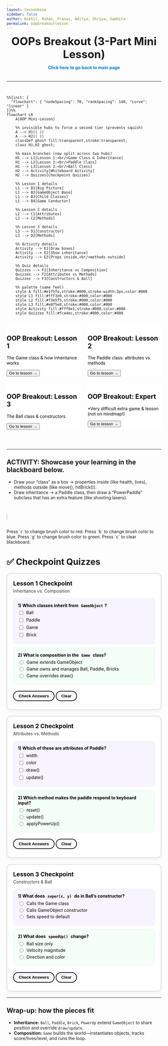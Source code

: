 ```yaml
---
layout: lessonbase 
sidebar: false
author: Nikhil, Rohan, Pranav, Aditya, Shriya, Samhita
permalink: oopbreakoutlesson
---
```


<link
   rel="stylesheet"
   href="https://cdn.jsdelivr.net/npm/rippleui@1.12.1/dist/css/styles.css"
/>

<style>
.cards-container {
  display: grid;
  grid-template-columns: 1fr 1fr;
  gap: 1.5rem;
  margin: 2rem 0;
}

.hub-title {
  display: block !important;
  text-align: center;
  font-size: 2.2rem;
  margin-bottom: 10px;
  margin-top: 1px !important;
}

.back-button {
  margin-bottom: 5px !important;
  text-align: center;
}

.card {
  background-color: white !important;
}

.card-header {
  color: black !important;
}

.text-content2 {
  color: black !important;
}

@media (max-width: 768px) {
  .cards-container {
    grid-template-columns: 1fr;
  }
}
</style>

<h1 class="hub-title">OOPs Breakout (3-Part Mini Lesson)</h1>
<p class="back-button"><a href="{{site.baseurl}}/hacks" style="text-decoration:none;color:#007acc;font-weight:bold;">Click here to go back to main page</a></p>
<br>

---

<br>

```mermaid
%%{init: {
  "flowchart": { "nodeSpacing": 70, "rankSpacing": 140, "curve": "linear" }
}}%%
flowchart LR
    A[OOP Mini-Lesson]

    %% invisible hubs to force a second tier (prevents squish)
    A --> H1(( ))
    A --> H2(( ))
    classDef ghost fill:transparent,stroke:transparent;
    class H1,H2 ghost;

    %% main branches (now split across two hubs)
    H1 --> L1[Lesson 1:<br/>Game Class & Inheritance]
    H1 --> L2[Lesson 2:<br/>Paddle Class]
    H1 --> L3[Lesson 3:<br/>Ball Class]
    H2 --> Activity[Whiteboard Activity]
    H2 --> Quizzes[Checkpoint Quizzes]

    %% Lesson 1 details
    L1 --> B1[Big Picture]
    L1 --> B2[GameObject Base]
    L1 --> B3[Child Classes]
    L1 --> B4[Game Conductor]

    %% Lesson 2 details
    L2 --> C1[Attributes]
    L2 --> C2[Methods]

    %% Lesson 3 details
    L3 --> D1[Constructor]
    L3 --> D2[Methods]

    %% Activity details
    Activity --> E1[Draw boxes]
    Activity --> E2[Show inheritance]
    Activity --> E3[Props inside,<br/>methods outside]

    %% Quiz details
    Quizzes --> F1[Inheritance vs Composition]
    Quizzes --> F2[Attributes vs Methods]
    Quizzes --> F3[Constructors & Ball]

    %% palette (same feel)
    style A fill:#e1f5fe,stroke:#000,stroke-width:2px,color:#000
    style L1 fill:#fff3e0,stroke:#000,color:#000
    style L2 fill:#f3e5f5,stroke:#000,color:#000
    style L3 fill:#e8f5e8,stroke:#000,color:#000
    style Activity fill:#fff8e1,stroke:#000,color:#000
    style Quizzes fill:#fce4ec,stroke:#000,color:#000
```

<div class="cards-container">
	<div class="card card-image-cover">
		<div class="card-body">
			<h2 class="card-header">OOP Breakout: Lesson 1</h2>
			<p class="text-content2">The Game class & how inheritance works</p>
			<div class="card-footer">
				<a href="{{ site.baseurl }}/oopbreakoutlesson1"><button class="btn-secondary btn">Go to lesson →</button></a>
			</div>
		</div>
	</div>
	<div class="card card-image-cover">
		<div class="card-body">
			<h2 class="card-header">OOP Breakout: Lesson 2</h2>
			<p class="text-content2">The Paddle class: attributes vs. methods</p>
			<div class="card-footer">
				<a href="{{ site.baseurl }}/oopbreakoutlesson2"><button class="btn-secondary btn">Go to lesson →</button></a>
			</div>
		</div>
	</div>
	<div class="card card-image-cover">
		<div class="card-body">
			<h2 class="card-header">OOP Breakout: Lesson 3</h2>
			<p class="text-content2">The Ball class & constructors</p>
			<div class="card-footer">
				<a href="{{ site.baseurl }}/oopbreakoutlesson3"><button class="btn-secondary btn">Go to lesson →</button></a>
			</div>
		</div>
	</div>
	<div class="card card-image-cover">
		<div class="card-body">
			<h2 class="card-header">OOP Breakout: Expert</h2>
			<p class="text-content2">*Very difficult extra game & lesson (not on mindmap!)</p>
			<div class="card-footer">
				<a href="{{ site.baseurl }}/oopadv"><button class="btn-secondary btn">Go to lesson →</button></a>
			</div>
		</div>
	</div>
</div>

<br>

---

## ACTIVITY: Showcase your learning in the blackboard below. 
- Draw your “class” as a box → properties inside (like health, lives), methods outside (like move(), hitBrick()).
- Draw inheritance → a Paddle class, then draw a “PowerPaddle” subclass that has an extra feature (like shooting lasers).

<br>

<canvas id="c" width="680" height="500" style="border:1px solid #ccc"></canvas>

<script src="https://cdnjs.cloudflare.com/ajax/libs/fabric.js/5.3.1/fabric.js" integrity="sha512-hOJ0mwaJavqi11j0XoBN1PtOJ3ykPdP6lp9n29WVVVVZxgx9LO7kMwyyhaznGJ+kbZrDN1jFZMt2G9bxkOHWFQ==" crossorigin="anonymous" referrerpolicy="no-referrer"></script>

<script>
  const canvas = new fabric.Canvas('c');
  canvas.isDrawingMode = true; // enable free drawing
  canvas.freeDrawingBrush.color = "white";
  canvas.freeDrawingBrush.width = 5;
  document.addEventListener("keydown", e => {
    if(e.key === "r") canvas.freeDrawingBrush.color = "red";
    if(e.key === "b") canvas.freeDrawingBrush.color = "blue";
    if(e.key === "g") canvas.freeDrawingBrush.color = "green";
    if(e.key === "c") canvas.clear();
  });
</script>

<br>
Press `r` to change brush color to red.
Press `b` to change brush color to blue.
Press `g` to change brush color to green.
Press `c` to clear blackboard. 


# ✅ Checkpoint Quizzes

<div id="oop-breakout-quizzes">
<style>
  #oop-breakout-quizzes { --ok:#118a00; --bad:#b00020; }
  #oop-breakout-quizzes .quiz-card{
    background:#fff;border:2px solid #ddd;border-radius:14px;
    padding:1.2rem;margin:1.2rem 0;box-shadow:0 4px 12px rgba(0,0,0,.05);
    color:#000;
  }
  #oop-breakout-quizzes .quiz-title{font-size:1.2rem;font-weight:700;margin-bottom:.25rem}
  #oop-breakout-quizzes .quiz-sub{margin-bottom:.9rem;color:#333}
  #oop-breakout-quizzes .q{border-radius:10px;padding:.9rem;margin:.7rem 0;border:1px solid #eee}
  #oop-breakout-quizzes .q:nth-child(odd){background:#f7f3ff;}
  #oop-breakout-quizzes .q:nth-child(even){background:#f3fff7;}
  #oop-breakout-quizzes .prompt{font-weight:700;margin-bottom:.4rem}
  #oop-breakout-quizzes .option{display:flex;gap:.45rem;align-items:flex-start;margin:.3rem 0}
  #oop-breakout-quizzes button{
    background:#f7f7f7;color:#000;border:2px solid #000;
    border-radius:999px;padding:.45rem 1rem;
    font-weight:700;cursor:pointer;margin-top:.6rem
  }
  #oop-breakout-quizzes button:hover{background:#000;color:#fff}
  #oop-breakout-quizzes .feedback{margin-top:.5rem;font-weight:700}
  #oop-breakout-quizzes .feedback.ok{color:var(--ok)}
  #oop-breakout-quizzes .feedback.bad{color:var(--bad)}
  #oop-breakout-quizzes .score{margin-top:1rem;font-weight:800}
  #oop-breakout-quizzes code{
    background:#f4f4f4;color:#000;padding:2px 5px;border-radius:4px
  }
</style>


  <!-- Quiz 1 -->
  <div class="quiz-card" data-quiz="1">
    <div class="quiz-title">Lesson 1 Checkpoint</div>
    <div class="quiz-sub">Inheritance vs. Composition</div>
    <div class="q">
      <div class="prompt">1) Which classes inherit from <code>GameObject</code>?</div>
      <label class="option"><input type="checkbox" value="Ball">Ball</label>
      <label class="option"><input type="checkbox" value="Paddle">Paddle</label>
      <label class="option"><input type="checkbox" value="Game">Game</label>
      <label class="option"><input type="checkbox" value="Brick">Brick</label>
    </div>
    <div class="q">
      <div class="prompt">2) What is composition in the <code>Game</code> class?</div>
      <label class="option"><input type="radio" name="q2">Game extends GameObject</label>
      <label class="option"><input type="radio" name="q2">Game owns and manages Ball, Paddle, Bricks</label>
      <label class="option"><input type="radio" name="q2">Game overrides draw()</label>
    </div>
    <button class="check">Check Answers</button>
    <button class="clear">Clear</button>
    <div class="feedback"></div>
  </div>

  <!-- Quiz 2 -->
  <div class="quiz-card" data-quiz="2">
    <div class="quiz-title">Lesson 2 Checkpoint</div>
    <div class="quiz-sub">Attributes vs. Methods</div>
    <div class="q">
      <div class="prompt">1) Which of these are attributes of Paddle?</div>
      <label class="option"><input type="checkbox" value="width">width</label>
      <label class="option"><input type="checkbox" value="color">color</label>
      <label class="option"><input type="checkbox" value="draw()">draw()</label>
      <label class="option"><input type="checkbox" value="update()">update()</label>
    </div>
    <div class="q">
      <div class="prompt">2) Which method makes the paddle respond to keyboard input?</div>
      <label class="option"><input type="radio" name="q2p">reset()</label>
      <label class="option"><input type="radio" name="q2p">update()</label>
      <label class="option"><input type="radio" name="q2p">applyPowerUp()</label>
    </div>
    <button class="check">Check Answers</button>
    <button class="clear">Clear</button>
    <div class="feedback"></div>
  </div>

  <!-- Quiz 3 -->
  <div class="quiz-card" data-quiz="3">
    <div class="quiz-title">Lesson 3 Checkpoint</div>
    <div class="quiz-sub">Constructors & Ball</div>
    <div class="q">
      <div class="prompt">1) What does <code>super(x, y)</code> do in Ball’s constructor?</div>
      <label class="option"><input type="radio" name="q3a">Calls the Game class</label>
      <label class="option"><input type="radio" name="q3a">Calls GameObject constructor</label>
      <label class="option"><input type="radio" name="q3a">Sets speed to default</label>
    </div>
    <div class="q">
      <div class="prompt">2) What does <code>speedUp()</code> change?</div>
      <label class="option"><input type="radio" name="q3b">Ball size only</label>
      <label class="option"><input type="radio" name="q3b">Velocity magnitude</label>
      <label class="option"><input type="radio" name="q3b">Direction and color</label>
    </div>
    <button class="check">Check Answers</button>
    <button class="clear">Clear</button>
    <div class="feedback"></div>
  </div>
</div>

<script>
const answers = {
  1: {multi:["Ball","Paddle","Brick"],single:"Game owns and manages Ball, Paddle, Bricks"},
  2: {multi:["width","color"],single:"update()"},
  3: {multi:[], single:["Calls GameObject constructor","Velocity magnitude"]}
};

document.querySelectorAll('#oop-breakout-quizzes .quiz-card').forEach(card=>{
  card.querySelector('.check').onclick=()=>{
    let id=card.dataset.quiz;
    let fb=card.querySelector('.feedback');
    let correct=true;
    if(id=="1"){
      let chosen=[...card.querySelectorAll('input[type=checkbox]:checked')].map(x=>x.value);
      if(JSON.stringify(chosen.sort())!==JSON.stringify(answers[1].multi.sort())) correct=false;
      let radio=card.querySelector('input[name=q2]:checked');
      if(!radio||radio.parentNode.textContent.trim()!==answers[1].single) correct=false;
    }
    if(id=="2"){
      let chosen=[...card.querySelectorAll('input[type=checkbox]:checked')].map(x=>x.value);
      if(JSON.stringify(chosen.sort())!==JSON.stringify(answers[2].multi.sort())) correct=false;
      let radio=card.querySelector('input[name=q2p]:checked');
      if(!radio||radio.parentNode.textContent.trim()!==answers[2].single) correct=false;
    }
    if(id=="3"){
      let r1=card.querySelector('input[name=q3a]:checked');
      let r2=card.querySelector('input[name=q3b]:checked');
      if(!r1||r1.parentNode.textContent.trim()!==answers[3].single[0]) correct=false;
      if(!r2||r2.parentNode.textContent.trim()!==answers[3].single[1]) correct=false;
    }
    fb.textContent=correct?"✅ Correct!":"❌ Try again.";
    fb.className="feedback "+(correct?"ok":"bad");
  };
  card.querySelector('.clear').onclick=()=>{
    card.querySelectorAll('input').forEach(x=>x.checked=false);
    let fb=card.querySelector('.feedback'); fb.textContent="";
  };
});
</script>

---

## Wrap-up: how the pieces fit

* **Inheritance:** `Ball`, `Paddle`, `Brick`, `PowerUp` extend `GameObject` to share position and override `draw/update`.&#x20;
* **Composition:** `Game` builds the world—instantiates objects, tracks score/lives/level, and runs the loop.&#x20;